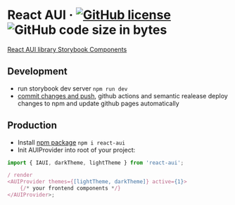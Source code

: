 # React AUI &middot; [![GitHub license](https://img.shields.io/badge/license-MIT-blue.svg)](https://github.com/iZemil/react-aui/blob/master/LICENSE) ![GitHub code size in bytes](https://img.shields.io/github/languages/code-size/izemil/react-aui)

[React AUI library Storybook Components](https://izemil.github.io/react-aui/)

## Development

-   run storybook dev server `npm run dev`
-   [commit changes and push](https://semantic-release.gitbook.io/semantic-release/), github actions and semantic realease deploy changes to npm and update github pages automatically

## Production

-   Install [npm package](https://www.npmjs.com/package/react-aui) `npm i react-aui`
-   Init AUIProvider into root of your project:

```jsx
import { IAUI, darkTheme, lightTheme } from 'react-aui';

/ render
<AUIProvider themes={[lightTheme, darkTheme]} active={1}>
	{/* your frontend components */}
</AUIProvider>;
```
